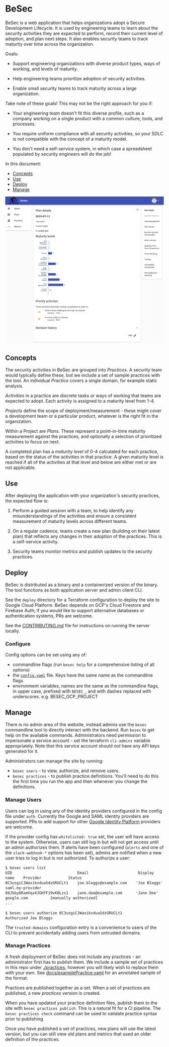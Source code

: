 # BeSec

BeSec is a web application that helps organizations adopt a Secure Development
Lifecycle. It is used by engineering teams to learn about the security
activities they are expected to perform, record their current level of adoption,
and plan next steps. It also enables security teams to track maturity over time
across the organization.

Goals:

-   Support engineering organizations with diverse product types, ways of
    working, and levels of maturity.

-   Help engineering teams prioritize adoption of security activities.

-   Enable small security teams to track maturity across a large organization.

Take note of these goals! This may not be the right approach for you if:

-   Your engineering team doesn't fit this diverse profile, such as a company
    working on a single product with a common culture, tools, and processes.

-   You require uniform compliance with all security activities, so your SDLC is
    not compatible with the concept of a maturity model.

-   You don't need a self-service system, in which case a spreadsheet populated by
    security engineers will do the job!

In this document:

-   [Concepts](#concepts)
-   [Use](#use)
-   [Deploy](#deploy)
-   [Manage](#manage)

![A screenshot of a BeSec plan](./docs/screenshot.png)

## Concepts

The security activities in BeSec are grouped into _Practices_. A security team
would typically define these, but we include a set of sample practices with the
tool. An individual _Practice_ covers a single domain, for example static
analysis.

_Activities_ in a practice are discrete tasks or ways of working that teams are
expected to adopt. Each activity is assigned to a maturity level from 1-4.

_Projects_ define the scope of deployment/measurement -
these might cover a development team or a particular product, whatever is the
right fit in the organization.

Within a Project are _Plans_. These represent a
point-in-time maturity measurement against the practices, and optionally a
selection of prioritized activities to focus on next.

A completed plan has a _maturity level_ of 0-4 calculated for each practice,
based on the status of the activities in that practice. A given maturity level
is reached if all of the activities at that level and below are either met or
are not applicable.

## Use

After deploying the application with your organization's security practices, the expected flow is:

1. Perform a guided session with a team, to help identify any misunderstandings
   of the activities and ensure a consistent measurement of maturity levels across
   different teams.

2. On a regular cadence, teams create a new plan (building on their latest
   plan) that reflects any changes in their adoption of the practices. This is a
   self-service activity.

3. Security teams monitor metrics and publish updates to the security
   practices.

## Deploy

BeSec is distributed as a binary and a containerized version of the binary. The
tool functions as both application server and admin client CLI.

See the `deploy` directory for a Terraform configuration to deploy the site to
Google Cloud Platform. BeSec depends on GCP's Cloud Firestore and Firebase
Auth; if you would like to support alternative databases or authentication
systems, PRs are welcome.

See the [CONTRIBUTING.md](./CONTRIBUTING.md) file for instructions on running
the server locally.

### Configure

Config options can be set using any of:

-   commandline flags (run `besec help` for a comprehensive listing of all options)
-   the [`config.yaml`](./config.yaml) file. Keys have the same name as the commandline flags.
-   environment variables, names are the same as the commandline flags, in upper case,
    prefixed with `BESEC_`, and with dashes replaced with underscores. e.g. BESEC_GCP_PROJECT

## Manage

There is no admin area of the website, instead admins use the `besec`
commandline tool to directly interact with the backend. Run `besec` to get help
on the available commands.
Administrators need permission to impersonate a service account - set the
terraform `cli-admins` variable appropriately. Note that this service account
should _not_ have any API keys generated for it.

Administrators can manage the site by running:

-   `besec users` - to view, authorize, and remove users.
-   `besec practices` - to publish practice definitions.
    You'll need to do this the first time you run the app and then whenever you change the definitions.

### Manage Users

Users can log in using any of the identity providers configured in the config
file under `auth`. Currently the Google and SAML identity providers are
supported. PRs to add support for other [Google Identity
Platform](https://cloud.google.com/identity-platform/docs/concepts-authentication)
providers are welcome.

If the provider config has `whitelisted: true` set, the user will have access
to the system. Otherwise, users can still log in but will not get access until
an admin authorizes them. If alerts have been configured (`alerts` and one of
the `slack-webhook-*` options has been set), admins are notified when a new
user tries to log in but is not authorized. To authorize a user:

```
$ besec users list
UID                             Email                      Display name    Provider            Status
0C3usgiCJWaxikvduaSdzGRUCLt1    joe.bloggs@example.com    'Joe Bloggs'     saml.my-provider
88Jkby6RamVqz4JGHfF19vK0Lzs1    jane.doe@example.com      'Jane Doe'       google.com          [manually authorized]
...

$ besec users authorize 0C3usgiCJWaxikvduaSdzGRUCLt1
Authorized Joe Bloggs
```

The `trusted-domains` configuration entry is a convenience to users of the CLI
to prevent accidentally adding users from untrusted domains.

### Manage Practices

A fresh deployment of BeSec does not include any practices - an administrator
first has to publish them. We include a sample set of practices in this repo
under [./practices](./practices), however you will likely wish to replace them
with your own. See [docs/examplePractice.yaml](./docs/examplePractice.yaml) for an
annotated sample of the format.

Practices are published together as a set. When a set of practices are
published, a new _practices version_ is created.

When you have updated your practice definition files, publish them to the site
with `besec practices publish`. This is a natural fit for a CI pipeline. The
`besec practices check` command can be used to validate practice syntax prior
to publishing.

Once you have published a set of practices, new plans will use the latest
version, but you can still view old plans and metrics that used an older
definition of the practices.

